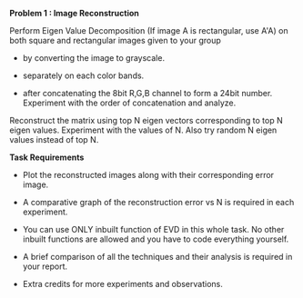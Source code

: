 
**Problem 1 : Image Reconstruction**

Perform Eigen Value Decomposition (If image A is rectangular, use A'A) on both square and rectangular images given to your group

- by converting the image to grayscale.

- separately on each color bands.

- after concatenating the 8bit R,G,B channel to form a 24bit number. Experiment with the order of concatenation and analyze. 

Reconstruct the matrix using top N eigen vectors corresponding to top N eigen values. Experiment with the values of N. Also try random N eigen values instead of top N.

**Task Requirements**

- Plot the reconstructed images along with their corresponding error image.

- A comparative graph of the reconstruction error vs N is required in each experiment.

- You can use ONLY inbuilt function of EVD in this whole task. No other inbuilt functions are allowed and you have to code everything yourself.

- A brief comparison of all the techniques and their analysis is required in your report.

- Extra credits for more experiments and observations.

